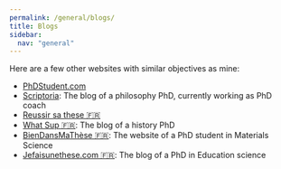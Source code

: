 ```yaml
---
permalink: /general/blogs/
title: Blogs
sidebar:
  nav: "general"
---
```


Here are a few other websites with similar objectives as mine:

- [PhDStudent.com](https://www.phdstudent.com/)
- [Scriptoria](https://www.scriptoria.org/en/): The blog of a philosophy PhD, currently working as PhD coach
- [Reussir sa these 🇫🇷](https://reussirsathese.com/)
- [What Sup 🇫🇷](https://what-sup.net/): The blog of a history PhD
- [BienDansMaThèse 🇫🇷](https://www.biendansmathese.com/): The website of a PhD student in Materials Science
- [Jefaisunethese.com 🇫🇷](https://jefaisunethese.com/): The blog of a PhD in Education science
